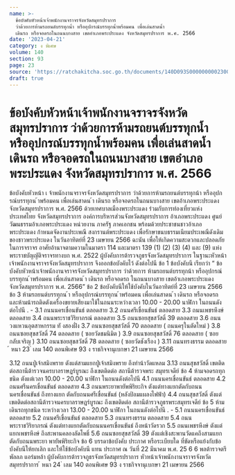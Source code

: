 ```yaml
---
name: >-
  ข้อบังคับหัวหน้าเจ้าพนักงานจราจรจังหวัดสมุทรปราการ
  ว่าด้วยการห้ามรถยนต์บรรทุกน้ำ หรืออุปกรณ์บรรทุกน้ำพร้อมคน เพื่อเล่นสาดน้ำ
  เดินรถ หรือจอดรถในถนนบางสาย เขตอำเภอพระประแดง จังหวัดสมุทรปราการ พ.ศ. 2566
date: '2023-04-21'
category: ง พิเศษ
volume: 140
section: 93
page: 23
source: 'https://ratchakitcha.soc.go.th/documents/140D093S0000000002300.pdf'
draft: true
---
```


# ข้อบังคับหัวหน้าเจ้าพนักงานจราจรจังหวัดสมุทรปราการ ว่าด้วยการห้ามรถยนต์บรรทุกน้ำ หรืออุปกรณ์บรรทุกน้ำพร้อมคน เพื่อเล่นสาดน้ำ เดินรถ หรือจอดรถในถนนบางสาย เขตอำเภอพระประแดง จังหวัดสมุทรปราการ พ.ศ. 2566

ข้อบังคับหัวหน้า เ จ้าพนักงานจราจรจังหวัดสมุทรปราการ ว่าด้วยการห้ามรถยนต์บรรทุกน้า หรืออุปกรณ์บรรทุกน ้าพร้อมคน เพื่อเล่นสาดน ้า เดินรถ หรือจอดรถในถนนบางสาย เขตอ้าเภอพระประแดง จังหวัดสมุทรปราการ พ.ศ. 2566 ด้วยเทศบาลเมืองพระประแดง ร่วมกับการท่องเที่ยวแห่งประเทศไทย จังหวัดสมุทรปราการ องค์การบริหารส่วนจังหวัดสมุทรปราการ อ้าเภอพระประแดง ศูนย์วัฒนธรรมอ้าเภอพระประแดง หน่วยงาน ภาครัฐ ภาคเอกชน พร้อมด้วยประชาชนชาวอ้าเภอพระประแดง ก้าหนดจัดงานประเพณี สงกรานต์พระประแดง เพื่อรักษาขนบธรรมเนียมประเพณีดังเดิมของชาวพระประแดง ในวันอาทิตย์ที่ 23 เมษายน 2566 ฉะนัน เพื่อให้เกิดความสะดวกและปลอดภัยในการจราจร อาศัยอ้านาจตามความในมาตรา 114 และมาตรา 139 (1) (2) (3) (4) และ (9) แห่งพระราชบัญญัติจราจรทางบก พ.ศ. 2522 ผู้บังคับการต้ารวจภูธรจังหวัดสมุทรปราการ ในฐานะหัวหน้าเจ้าพนักงานจราจรจังหวัดสมุทรปราการ จึงออกข้อบังคับไว้ ดังต่อไปนี ข้อ 1 ข้อบังคับนี เรียกว่า “ ข้อบังคับหัวหน้าเจ้าพนักงานจราจรจังหวัดสมุทรปราการ ว่าด้วยการ ห้ามรถยนต์บรรทุกน้า หรืออุปกรณ์บรรทุกน ้าพร้อมคน เพื่อเล่นสาดน ้า เดินรถ หรือจอดรถ ในถนนบางสาย เขตอ้าเภอพระประแดง จังหวัดสมุทรปราการ พ.ศ. 2566” ข้อ 2 ข้อบังคับนีให้ใช้บังคับในวันอาทิตย์ที่ 23 เมษายน 2566 ข้อ 3 ห้ามรถยนต์บรรทุกน ้า หรืออุปกรณ์บรรทุกน ้าพร้อมคน เพื่อเล่นสาดน ้า เดินรถ หรือจอดรถ และห้ามน้ารถติดตังเครื่องขยายเสียงมาใช้ในถนนระหว่างเวลา 10.00 - 20.00 นาฬิกา ในถนนดังต่อไปนี . - 3.1 ถนนนครเขื่อนขันธ์ ตลอดสาย 3.2 ถนนศรีเขื่อนขันธ์ ตลอดสาย 3.3 ถนนเพชรหึงษ์ ตลอดสาย 3.4 ถนนพระราชวิริยาภรณ์ ตลอดสาย 3.5 ถนนซอยสุขสวัสดิ์ 39 ตลอดสาย 3.6 ถนนวงแหวนอุตสาหกรรม ทั งสองฝั่ง 3.7 ถนนซอยสุขสวัสดิ์ 70 ตลอดสาย ( ถนนครุในตัดใหม่ ) 3.8 ถนนซอยสุขสวัสดิ์ 74 ตลอดสาย ( ซอยวัดชมนิมิต ) 3.9 ถนนซอยสุขสวัสดิ์ 76 ตลอดสาย ( ซอยกลับเจริญ ) 3.10 ถนนซอยสุขสวัสดิ์ 78 ตลอดสาย ( ซอยวัดชังเรือง ) 3.11 ถนนทรงธรรม ตลอดสาย ้ หนา 23 ่ เลม 140 ตอนพิเศษ 93 ง ราชกิจจานุเบกษา 21 เมษายน 2566

3.12 ถนนปู่เจ้าสมิงพราย ตังแต่สามแยกปู่เจ้าสมิงพราย ถึงท่าน้าวัดแหลม 3.13 ถนนสุขสวัสดิ์ เขตติดต่อสถานีต้ารวจนครบาลราษฎร์บูรณะ ถึงเขตติดต่อ สถานีต้ารวจพระ สมุทรเจดีย์ ข้อ 4 ห้ามจอดรถทุกชนิด ตังแต่เวลา 10.00 - 20.00 นาฬิกา ในถนนดังต่อไปนี 4.1 ถนนนครเขื่อนขันธ์ ตลอดสาย 4.2 ถนนศรีนครเขื่อนขันธ์ ตลอดสาย 4.3 ถนนพระยาพายัพพิริยะกิจ ตังแต่ทางแยกตัดกับถนนนครเขื่อนขันธ์ ถึงทางแยก ตัดกับถนนศรีเขื่อนขันธ์ (หลังป้อมแผลงไฟฟ้า) 4.4 ถนนสุขสวัสดิ์ ตังแต่เขตติดต่อสถานีต้ารวจนครบาลราษฎร์บูรณะ ถึงเขตติดต่อ สถานีต้ารวจภูธรพระสมุทรเจดีย์ ข้อ 5 ห้ามเดินรถทุกชนิด ระหว่างเวลา 13.00 - 20.00 นาฬิกา ในถนนดังต่อไปนี . - 5.1 ถนนนครเขื่อนขันธ์ ตลอดสาย 5.2 ถนนศรีเขื่อนขันธ์ ตลอดสาย 5.3 ถนนทรงธรรม ตลอดสาย 5.4 ถนนพระราชวิริยาภรณ์ ตังแต่ทางแยกตัดกับถนนนครเขื่อนขันธ์ ถึงหน้าวัดรวก 5.5 ถนนเพชรหึงษ์ ตังแต่แยกเพชรหึงษ์ ถึงสะพานคลองลัดโพธิ์ 5.6 ถนนซอยสุขสวัสดิ์ 39 ตังแต่เชิงสะพานวัดแคถึงสามแยกตัดกับถนนพระยา พายัพพิริยะกิจ ข้อ 6 บรรดาข้อบังคับ ประกาศ หรือระเบียบใด ที่ขัดหรือแย้งกับข้อบังคับนีให้ยกเลิก และให้ใช้ข้อบังคับนี แทน ประกาศ ณ วันที่ 22 มีนาคม พ.ศ. 25 6 6 พลต้ารวจตรี พัลลภ แอร่มหล้า ผู้บังคับการต้ารวจภูธรจังหวัดสมุทรปราการ หัวหน้าเจ้าพนักงานจราจรจังหวัดสมุทรปราการ ้ หนา 24 ่ เลม 140 ตอนพิเศษ 93 ง ราชกิจจานุเบกษา 21 เมษายน 2566
